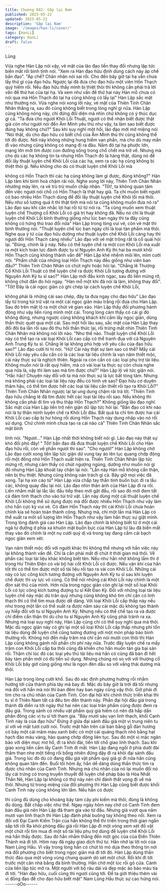 ```yaml
---
title: Chương 682: Gặp lại Nam
published: 2025-05-22
updated: 2025-05-22
description: 'Gặp lại Nam'
image: '/images/han-li/cover/'
tags: [HanLi]
category: HanLi
draft: false
---
```


Lũng

Vừa nghe Hàn Lập nói vậy, vẻ mặt của lão đạo liền thay đổi
nhưng lập tức biến mất rồi bình tỉnh nói.
"Xem ra Hàn đạo hữu định dùng cách này áp chế bần đạo".
"Áp chế? Chân nhân nói sai rồi. Cho đến bây giờ tại hạ vẫn chưa
lấy thứ gì của đạo hữu. Ngược lại đã đưa cho đạo hữu một viên
Hồn Thạch quý hiếm rồi. Nếu đạo hữu thấy mình bị thiệt thòi thì
không cần phải trả lời vấn đề thứ hai của tại hạ. Và xem như vấn
đề thứ hai này Hàn mỗ chưa có nói qua mà Hồn Thạch đó tại hạ
cũng không có lấy lại" Hàn Lập sắc mặt như thường nói.
Vừa nghe nói xong lời này, vẻ mặt của Thiên Tinh Chân Nhân
thẳng ra, sau đó cũng không biết trong lòng nghĩ gì nữa.
Hàn Lập cũng không nóng nảy, chỉ đứng đối diện mà nhìn chứ
không có ý thúc dục gì cả.
"Ta đưa cho ngươi Khôi Lỗi Thuật, ngươi có thể nhận biết được
thật giả còn như ngươi nói đến Âm Minh yêu thú như vậy, ta làm
sao biết được đúng hay không chứ?" Sau khi suy nghĩ một hồi,
lão đạo mới mở miệng nói
"Nói thật, dù cho đạo hữu có biết chổ của Âm Minh thú thì cũng
không thể tới đó được. Nơi này không những hung hiểm vạn
phần, mà cho dù may mắn đi vào nhưng cũng không có mạng đi
ra đâu. Năm đó tại hạ phước lớn, mạng lớn mới tìm được con
đường sống trong chổ chết mà trở về. Nhưng mà cho dù các hạ
không tin ta nhưng Hồn Thạch đó là hàng thật, dùng nó để đổi lấy
thuật luyện chế Khôi Lỗi của các hạ, xem ra các hạ cũng không bị
thiệt thòi gì. Nếu không cho dù có thuật luyện chế Khôi Lỗi mà

không có Hồn Thạch thì các hạ cũng không làm gì được, đúng
không?" Hàn Lập tâm khí bình hoà chậm rãi nói.
Nghe xong lời này, Thiên Tinh Chân Nhân nhướng mày lên, ra vẻ
trù trừ muốn chấp nhận.
"Tốt!, ta không quan tâm đến việc ngươi nói chổ có Hồn Thạch là
thật hay giả. Ta chỉ muốn biết ngươi có bao nhiêu Hồn Thạch
dùng để đổi lấy thuật luyện chế Khôi lỗi mà thôi. Nếu như số
lượng quá ít thì thật tình mà nói ta cũng không muốn đưa nó ra"
Lão đạo sau khi cân nhắc lợi hại rồi từ từ nói ra.
"Ta cũng muốn xem thuật luyện chế Thượng cổ Khôi Lỗi có giá trị
hay không đã. Nếu nó chỉ là thuật luyện chế Khôi Lỗi bình thường
giống như lúc ban ngày thì ta đây cũng không có hứng thú trao
đổi nữa" Hàn Lập trong lòng vui vẻ, còn vẻ mặt thì bình thường
nói.
"Thuật luyện chế lúc ban ngày chỉ là loại tàn phẩm mà thôi. Nghe
qua ý tứ của đạo hữu dường như thuật luyện chế Khôi Lỗi càng
hay thì ngươi đổi Hồn Thạch càng nhiều" Lão đạo với vẻ mặt
trông rất là cổ quái hỏi lại.
"Đúng, chính là ý này. Nếu có thể luyện chế ra một con Khôi Lỗi
mà xuất ra một kích toàn lực đánh được tu sĩ Nguyên Anh Kỳ thì
hai ba mươi khối Hồn Thạch cũng không thành vấn đề" Hàn Lập
khẻ nhếnh môi lên, mỉm cười nói.
"Phẩm chất của những loại Hồn Thạch này đều giống như viên
ban đầu?" Thiên Tinh Chân Nhân có chút nghi hoặc hỏi lại.
"Chẳng lẽ Thượng Cổ Khôi Lỗi Thuật có thể luyện chế ra được
Khôi Lỗi tương đương với Nguyên Anh Kỳ tu sĩ sao?"
Hàn Lập mới đầu kinh ngạc, sau đó liền mừng rỡ, không chút đắn
đo hỏi ngay.
"Hàn mỗ một khi đã nói là làm, không thay đổi".
"Tốt! Đây là cái ngọc giản có ghi chép lại cách luyện chế Khôi Lỗi,

không phải là những cái sao chép, đây ta đưa ngay cho đạo hữu"
Lão đạo lấy từ trong túi trữ vật ra một cái ngọc giản màu trắng rồi
đưa cho Hàn Lập. Sau đó trên mặt lộ ra một chút vẻ gian xảo.
Hàn Lập thấy đối phương hành động như vậy liền rùng mình một
cái. Trong lòng cảm thấy có cái gì đó không đúng, nhưng ngược
cũng không khách khí cầm lấy ngọc giản, dùng thần thức quét
qua một cái.
Sau một hồi lâu sau, sắc mặt của Hàn Lập thay đổi đôi ba lần rồi
sau đó thu hồi thần thức lại, rồi trừng mắt nhìn Thiên Tinh Chân
Nhân mà không nói lời nào.
"Như thế nào. Thuật luyện chế Khôi Lỗi này có thể tạo ra vài loại
Khôi Lỗi cao cấp có thể tranh đua với cả Nguyên Anh Trung Kỳ tu
sĩ. Chẳng lẽ lại không phù hợp với yêu cầu của đạo hữu sao?"
Lão đạo cười hì hì nói.
"Hừ! Cái này thật sự làm sao có thể? Mấy cái Khôi Lỗi này yêu
cầu cần có là các loại tài liệu chính là vạn năm thiết mộc, cái này
thực sự là nghịch thiên. Ngoài ra còn cần có các loại phụ trợ tài
liệu. Không muốn nói là rất quý hiếm, mà có vài loại ta thực sự
còn chưa nghe qua nữa là, vậy thì làm sao mà tìm được chứ?"
Hàn Lập lộ vẻ tức giận nói.
"Hắc hắc! Chuyện này đối với ta mà nói thực sự là lực bất tòng
tâm. Nhưng mà không phải các loại tài liệu này đều có hình vẻ
sao? Đạo hữu cơ duyên thâm hậu, có thể tìm được hết các loại tài
liệu cần thiết rồi tạo ra Khôi Lỗi?" Thiên Tinh Chân Nhân ngược
lại lại ung dung chậm rãi trả lời.
"Thiên Tinh đạo hữu chẳng lẽ đã tìm được hết các loại tài liệu rồi
sao. Nếu không thì không cần phải đi tìm và thu thập Hồn
Thạch?" Không giống lão đạo nghĩ. Sắc mặt của Hàn Lập liền trở
nên giận dữ lập tức hỏi lại.
"Bần đạo có khi nào nói là tự thân mình luyện chế ra Khôi Lỗi đâu.
Bất quá ta chỉ tìm được hai cái Khôi Lỗi cao cấp bị hư hỏng rồi
dùng Hồn Thạch này dung nhập vào nó rồi sử dụng. Chứ chính
mình chưa tạo ra cái nào cả" Thiên Tinh Chân Nhân sắc mặt bình

tỉnh nói.
"Ngươi…" Hàn Lập nhất thời không biết nói gì. Lão đạo này thật
sự khó đối phó đây!
" Tốt! bần đạo đã đưa thuật luyện chế Khôi Lỗi cho Hàn đạo hữu
rồi, còn về phần ngươi thì sao".
"Cho ngươi!" Hàn Lập không chờ Lão đạo cười xong liền lập tức
giận dữ vung tay áo lên lục quang chớp động rồi một đống nhỏ
Hồn Thạch xuất hiện ra.
Thiên Tinh Chân Nhân lập tức mừng rỡ, nhưng cảm thấy có chút
ngượng ngùng, dường như muốn nói gì đó nhưng Hàn Lập khoát
tay chặn lại nói.
"Lần này Hàn mỗ không cẩn thận, nên bị thu thiệt. Nhưng cũng
không oán trách gì cả. Bây giờ mọi việc đã xong. Tại hạ xin cáo
từ" Hàn Lập vừa chấp tay thần tình buồn bực đi ra lầu các, không
quay đầu lại nói.
Lão đạo nhìn thân ảnh của Hàn Lập đi ra rồi. Liền nhắm mắt lại
lắc lắc đầu tiếp theo mới gật đầu, rồi sao đó mới đem tất cả đám
tinh thạch cho vào túi trữ vật.
Lần này dùng một cái thuật luyện chế Khôi Lỗi không thể sử dụng
được mà đổi được nhiều Hồn Thạch như vậy làm cho hắn cực kỳ
vui vẻ.
Có đám Hồn Thạch này thì cái Khôi Lỗi chưa hoàn chỉnh kia sẽ
hoàn toàn thành công.
Nhưng mà, chỉ một lần mà Hàn Lập có thể xuất ra mốt số lượng
lớn Hồn Thạch như vậy làm hắn thực sự giật mình. Trong lòng
đánh giá cao Hàn Lập.
Lão đạo chính là không biết từ ở một cái ngã tư đường ở phía xa
khuôn mặt buồn bực của Hàn Lập từ lâu đã biến mất thay vào đó
chính là một nụ cười quỷ dị và trong tay đang cầm cái bạch ngọc
giản xem xét.

Vạn năm thiết mộc đối với người khác thì không thể nhưng với
hắn việc này lại không thành vấn đề. Chỉ là cần phải mất đi chút ít
thời gian mà thôi.
Về phần các loại tài liệu khác không biết tên. Nếu như hắn nhớ
không lầm thì ở trong Hư Thiên Điện có vài bộ hài cốt Khôi Lỗi có
được.
Nếu vận khí của hắn tốt thì có thể tìm được một số tài liệu rồi tạo
ra vài con Khôi Lỗi. Những cái này có lực công kích tương đượng
với Nguyên Anh Kỳ tu sĩ sau khi luyện chế được thì uy lực vô
cùng. Có thể nói những cái Khôi Lỗi này chính là một đòn sát thủ
của mình.
Hơn nữa trong ngọc giản còn ghi lại một số loại Khôi Lỗi có lực
công kích tương đượng tu sĩ Kết Đan Kỳ. Đối với những loại tài
liệu luyện chế này mặc dù trân quý nhưng cũng không khó tìm chỉ
cần có linh thạch thì có thể tìm mua được dễ dàng.
Với loại Khôi Lỗi cấp thấp này nếu như trong một lần có thể xuất
ra được năm sáu cái mặc dù không tạo thành uy hiếp đối với tu sĩ
Nguyên Anh Kỳ. Nhưng nếu có thể chế tạo ra và được chỉ điểm
cẩn thận thì dù cho tu sĩ Nguyên Anh Kỳ cũng phải tránh ra xa.
Nhưng mà loại suy nghĩ này, Hàn Lập cũng chỉ có thể suy nghĩ
qua mà thôi.
Mặc dù ngọc giản này có ghi lại một số loại Khôi Lỗi cấp thấp
nhưng phí tổn tài liệu dùng để luyện chế cũng tương đương với
một món pháp bảo bình thường rồi. Không nói đến mấy trăm mà
chỉ cần nói mười con thôi thì Hàn Lập cũng không gánh nỗi phần
chi phí này nữa.
Trước đây luyện chế ra mấy trăm con Khôi Lỗi cấp ba thôi cũng
đã khiến cho hắn muốn tán gia bại sản rồi. Thậm chí lúc đó các
loại yêu thú tài liệu mà hắn có cũng đã bán đi hết bảy tám phần
mới có đủ tiền sử dụng. Nhưng chúng nó so với với thượng cổ
Khôi Lỗi bây giờ cũng giống như là ngọn đèn dầu so với vầng thái
dương mà thôi.

Hàn Lập trong lòng cười khổ. Sau đó xác định phương hướng rồi
nhắm hướng tới cửa thành phía tây mà bay đi.
Mặc dù bây giờ là trời đã tối nhưng mà đối với hắn mà nói thì ban
đêm hay ban ngày cũng vậy thôi. Giờ phải đi tìm cho ra chủ nhân
của Canh Tinh. Còn đại hội khi chính thức triển khai thì tu sĩ ở
Thiên Nam tất cả đều tìm đến thành này.
Phần đại hội đấu giá trong thành đã diển ra tới ngày thứ hai nên
các loại trân phẩm cũng được đem ra đấu giá.
Trong sảnh có nhiều vật phẩm quý giá hiếm có nên đã hấp dẩn
phần đông các vị tu sĩ tới tham gia.
"Bảy mươi sáu vạn linh thạch, khối Canh Tinh này là của đạo
hữu" Đứng ở giữa đại sảnh đấu giá một vị trung niên tu sĩ với vẻ
mặt tươi cười nói.
Trước mặt hắn trên cái bàn bằng gỗ đàn hương có bày một cái
mâm màu xanh biếc có một cái quáng thạch nhỏ bằng hạt hạch
đào màu vàng, hào quang chớp động liên tục.
Sau đó một vị mặc ngân bào với diện mục mơ hồ, đi ra khỏi đài,
tiến tới chổ giao linh thạch. Sau khi giao xong liền cầm lấy Canh
Tinh đi mất.
Hàn Lập đang ngồi ở phía dưới đài thầm than nhẹ một tiếng rồi
bổng nhiên đứng dậy đi ra khỏi đại sảnh đấu giá. Trong lúc đó dù
có đang đấu giá vật phẩm quý giá gì đi nữa hắn cũng không quan
tâm đến.
Buổi tối hôm ấy, hắn dể dàng dùng thần thức tìm ra được chủ
nhân của Canh Tinh. Nhưng mà chủ nhân của nó lại muốn đổi nó
lấy cái trứng có trong truyền thuyết để luyện chế pháp bảo là Hóa
Nhất Thần Nê, Hàn Lập lại không có thứ này nên chỉ đành thất
vọng đi về mà thôi.
Nhưng từ trong miệng của đối phương thì Hàn Lập cũng biết
được khối Canh Tinh này cũng không lớn lắm. Nếu hắn có được

thì cũng đủ dùng cho khoảng bảy tám cây phi kiếm mà thôi, đúng
là không đủ dùng.
Bất chấp việc như thế. Ngay ngày hôm nay chờ có Canh Tinh
đem bán đấu giá nên Hàn Lập đã tham gia vào từ đầu.
Nhưng giá vượt qua năm mươi vạn linh thạch thì Hàn Lập đành
phải buông tay không theo nổi.
Xem ra đối với Đại Canh Kiếm Trận của hắn không thể thi triển
trong thời gian ngắn sắp tới rồi
Ra khỏi phòng đấu giá rồi Hàn Lập đi một vòng xem xét đồ vật
một chút rồi tìm mua đi một số tài liệu phụ trợ dùng để luyện chế
Khôi Lỗi mà hắn thấy được.
Sau đó hắn nhắm thẳng đến một góc của của Điền Thiên Thành
mà đi tới.
Hôm nay đã ngày giao dịch thứ tư. Hắn nhớ lại lời nói của Nam
Lũng Hầu. Vì vậy trong lòng hắn có chút tò mò dựa theo thông tin
nơi mà đối phương cho biết trong ngọc giản mà đi tới đó.
Hàn Lập dùng thần thức đảo qua một vòng vùng chung quanh dò
xét một chút. Rồi khi đi tới trước một căn nhà bằng đá bình
thường.
Hắn chờ một lúc rồi gõ cửa. Cánh cửa liền lập tức mở ra.
Một người với bộ râu dài và đẹp mặc áo bào màu tía đi tới.
"Hàn đạo hữu, cuối cùng thì ngươi cũng tới. Để ta giới thiệu thêm
vài vị đồng đạo để cho đạo hữu biết mặt" Nam Lũng Hầu thực sự
cao hứng nói.
------oOo------
